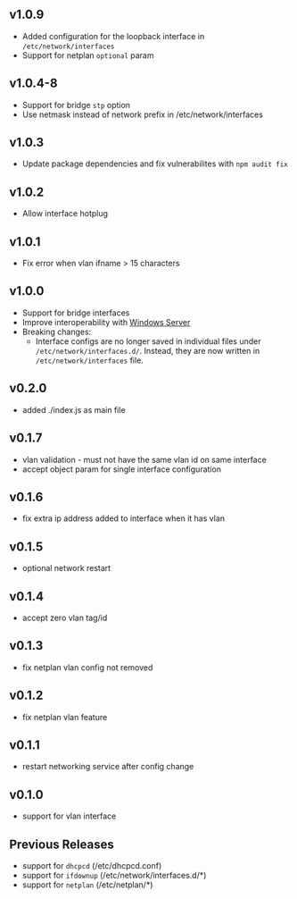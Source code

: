 v1.0.9
---
  - Added configuration for the loopback interface in `/etc/network/interfaces`
  - Support for netplan `optional` param

v1.0.4-8
---
  - Support for bridge `stp` option
  - Use netmask instead of network prefix in /etc/network/interfaces

v1.0.3
---
  - Update package dependencies and fix vulnerabilites with `npm audit fix`

v1.0.2
---
  - Allow interface hotplug

v1.0.1
---
  - Fix error when vlan ifname > 15 characters
 
v1.0.0
---
  - Support for bridge interfaces
  - Improve interoperability with [Windows Server](https://netplan.io/examples#integration-with-a-windows-dhcp-server)
  - Breaking changes:
    * Interface configs are no longer saved in individual files under `/etc/network/interfaces.d/`. Instead, they are now written in `/etc/network/interfaces` file.

v0.2.0
---
  - added ./index.js as main file

v0.1.7
---
  - vlan validation - must not have the same vlan id on same interface
  - accept object param for single interface configuration

v0.1.6
---
  - fix extra ip address added to interface when it has vlan

v0.1.5
---
  - optional network restart

v0.1.4
---
  - accept zero vlan tag/id

v0.1.3
---
  - fix netplan vlan config not removed

v0.1.2
---
  - fix netplan vlan feature

v0.1.1
---
  - restart networking service after config change

v0.1.0
---
  - support for vlan interface

Previous Releases
---
  - support for `dhcpcd` (/etc/dhcpcd.conf)
  - support for `ifdownup` (/etc/network/interfaces.d/*)
  - support for `netplan` (/etc/netplan/*)
